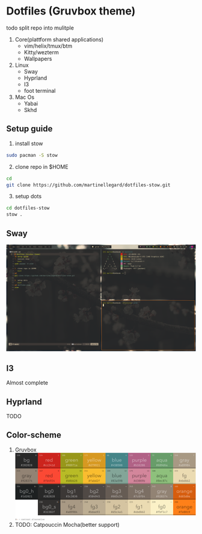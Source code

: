 # Dotfiles (Gruvbox theme)

todo split repo into mulitple
1. Core(plattform shared applications)
    - vim/helix/tmux/btm
    - Kitty/wezterm
    - Wallpapers
2. Linux
    - Sway
    - Hyprland
    - I3
    - foot terminal
2. Mac Os
    - Yabai
    - Skhd

## Setup guide

1. install stow 
```bash
sudo pacman -S stow
```
2. clone repo in $HOME
```bash
cd
git clone https://github.com/martinellegard/dotfiles-stow.git
```
3. setup dots
```bash
cd dotfiles-stow
stow .
```
## Sway

![sway picture](sway.png)
## I3

Almost complete
## Hyprland

TODO

## Color-scheme

1. Gruvbox
![color-scheme-picture](color-scheme.png)
2. TODO: Catpouccin Mocha(better support)

